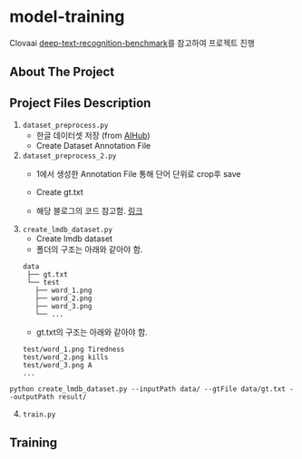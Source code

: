 # model-training
Clovaai [deep-text-recognition-benchmark](https://github.com/clovaai/deep-text-recognition-benchmark)를 참고하여 프로젝트 진행
## About The Project

## Project Files Description
1. `dataset_preprocess.py`
    - 한글 데이터셋 저장 (from [AIHub](https://www.aihub.or.kr/aihubdata/data/view.do?currMenu=115&topMenu=100&aihubDataSe=realm&dataSetSn=81))
    - Create Dataset Annotation File
2. `dataset_preprocess_2.py`
    - 1에서 생성한 Annotation File 통해 단어 단위로 crop후 save
    - Create gt.txt
  
      
    - 해당 블로그의 코드 참고함. [링크](https://cvml.tistory.com/21?category=854254)
3. `create_lmdb_dataset.py`
   - Create lmdb dataset
   - 폴더의 구조는 아래와 같아야 함.
   ```
   data
    ├── gt.txt
    └── test
      ├── word_1.png
      ├── word_2.png
      ├── word_3.png
      └── ...
   ```
   -  gt.txt의 구조는 아래와 같아야 함.
   ```
   test/word_1.png Tiredness
   test/word_2.png kills
   test/word_3.png A
   ...
   ```
```
python create_lmdb_dataset.py --inputPath data/ --gtFile data/gt.txt --outputPath result/
```   
4. `train.py`
## Training
